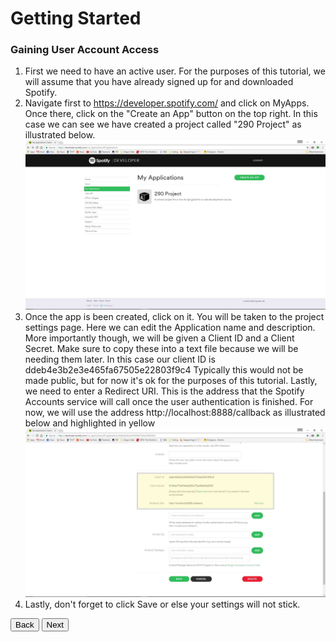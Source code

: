 # Getting Started
### Gaining User Account Access

1. First we need to have an active user. For the purposes of this tutorial, we will assume that you have already signed up for and downloaded Spotify.
2. Navigate first to https://developer.spotify.com/ and click on MyApps. Once there, click on the "Create an App" button on the top right. In this case we can see we have created a project called "290 Project" as illustrated below.
 ![CreateApp](/images/Getapp.jpg)
3. Once the app is been created, click on it. You will be taken to the project settings page. Here we can edit the Application name and description. More importantly though, we will be given a Client ID and a Client Secret. Make sure to copy these into a text file because we will be needing them later.  In this case our client ID is ddeb4e3b2e3e465fa67505e22803f9c4  Typically this would not be made public, but for now it's ok for the purposes of this tutorial. Lastly, we need to enter a Redirect URI. This is the address that the Spotify Accounts service will call once the user authentication is finished.  For now, we will use the address http://localhost:8888/callback as illustrated below and highlighted in yellow
 ![CreateApp](/images/ClientID.jpg)
4. Lastly, don't forget to click Save or else your settings will not stick.

<button onclick="location.href = 'https://licktopia.github.io/';" id="myButton" class="float-left submit-button" >Back</button>
<button onclick="location.href = 'https://licktopia.github.io/page3';" id="myButton" class="float-right submit-button" >Next</button>

